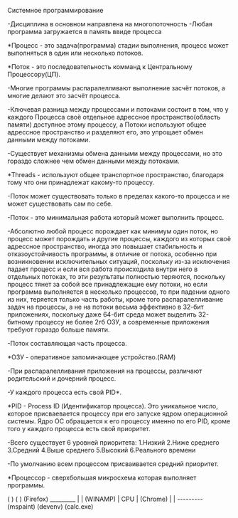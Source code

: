 Системное программирование

   -Дисциплина в основном направлена на многопоточность
   -Любая программа загружается в память ввиде процесса

*Процесс - это задача(программа) стадии выполнения,
процесс может выполняться в один или несколько потоков.

*Поток - это последовательность комманд к Центральному Процессору(ЦП).

  -Многие программы распаралелливают выполнение засчёт потоков,
  а многие делают это засчёт процесса.

  -Ключевая разница между процессами и потоками состоит в том, что у каждого 
  Процесса своё отдельное адрессное пространство(область памяти) доступное этому процессу, а
  Потоки используют общее адрессное пространство и разделяют его,
  это упрощает обмен данными между потоками.

  -Существует механизмы обмена данными между процессами, 
  но это гораздо сложнее чем обмен данными между потоками.

*Threads - используют общее транспортное пространство,
благодаря тому что они принадлежат какому-то процессу.

  -Поток может существовать только в пределах какого-то процесса 
  и не может существовать сам по себе.

  -Поток - это минимальная работа который может выполнить процесс.

  -Абсолютно любой процесс порождает как минимум один поток,
  но процесс может порождать и другие процессы, 
  каждого из которых своё адрессное пространство,
  иногда это повышает стабильность и отказоустойчивость программы,
  в отличие от потока, особенно при возникновении исключительных ситуаций,
  поскольку из-за исключения падает процесс и если вся работа происходила внутри 
  него в отдельных потоках, то эти результаты полностью теряются, 
  поскольку процесс тянет за собой все принадлежащие ему потоки,
  но если программа выполняется в несколько процессов,
  то при падении одного из них, теряется только часть работы,
  кроме того распаралелливание задач на процессы, 
  а не на потоки весьма эффективно в 32-бит приложениях,
  поскольку даже 64-бит среда может выделить 32-битному процессу не более 2гб ОЗУ,
  а современные приложения требуют гораздо больше памяти.

  -Поток составляющая часть процесса.

*ОЗУ - оперативное запоминающее устройство.(RAM)

  -При распаралелливания приложения на процессы, 
  различают родительский и дочерний процесс.

  -У каждого процесса есть свой PID*.

*PID - Process ID (Идентификатор процесса).
Это уникальное число, которое присваевается процессу при его запуске ядром операционной системы.
Ядро ОС обращается к его процессу именно по его PID,
кроме того у каждого процесса есть свой приоритет.

  -Всего существует 6 уровней приоритета:
 1.Низкий
 2.Ниже среднего
 3.Средний
 4.Выше среднего
 5.Высокий
 6.Реального времени

  -По умолчанию всем процессом присваивается средний приоритет.

*Процессор - сверхбольшая микросхема которая выполняет программы.


( )           ( )     (Firefox)
           _________
           |       |
(WINAMP)   |  CPU  |  (Chrome)
           |       |
           ---------
(mspaint)  (devenv)   (calc.exe)
